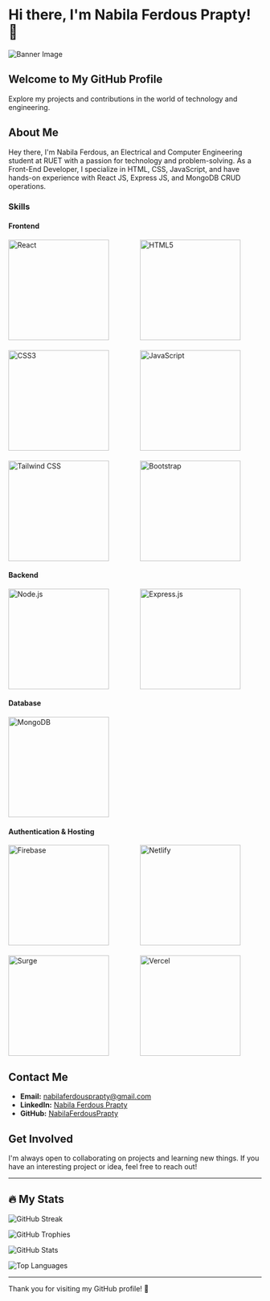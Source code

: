 # Hi there, I'm Nabila Ferdous Prapty! 👋

![Banner Image](https://i.ibb.co/w7m3zzG/output-onlinegiftools-1.gif)

## Welcome to My GitHub Profile

Explore my projects and contributions in the world of technology and engineering.

## About Me

Hey there, I'm Nabila Ferdous, an Electrical and Computer Engineering student at RUET with a passion for technology and problem-solving. As a Front-End Developer, I specialize in HTML, CSS, JavaScript, and have hands-on experience with React JS, Express JS, and MongoDB CRUD operations.

### Skills

#### Frontend

<div style="display: grid; grid-template-columns: repeat(auto-fit, minmax(200px, 1fr)); gap: 20px;">
    <img src="https://media4.giphy.com/media/RJzm826vu7WbJvBtxX/giphy.gif?cid=6c09b952yehfpm7f3rtcd302yll171oepwriu70ygwlmskh0&ep=v1_internal_gif_by_id&rid=giphy.gif&ct=s" alt="React" width="200" height="200">
    <img src="https://lordicon.com/icons/wired/flat/1321-html-5-code-language.gif" alt="HTML5" width="200" height="200">
    <img src="https://media.giphy.com/media/fsEaZldNC8A1PJ3mwp/giphy.gif" alt="CSS3" width="200" height="200">
    <img src="https://assets-v2.lottiefiles.com/a/edd9e57c-1175-11ee-923c-97d89504acf4/l26hXkGwri.gif" alt="JavaScript" width="200" height="200">
    <img src="https://trapfether.gallerycdn.vsassets.io/extensions/trapfether/tailwind-raw-reorder/3.2.0/1706903284985/Microsoft.VisualStudio.Services.Icons.Default" alt="Tailwind CSS" width="200" height="200">
    <img src="https://miro.medium.com/v2/resize:fit:512/1*6fzxZyDPD_8RRsmHpQr-vw.gif" alt="Bootstrap" width="200" height="200">
</div>

#### Backend

<div style="display: grid; grid-template-columns: repeat(auto-fit, minmax(200px, 1fr)); gap: 20px;">
    <img src="https://user-images.githubusercontent.com/97989643/224550089-f2541ade-c5c6-4afa-8538-51a8dda4e23b.gif" alt="Node.js" width="200" height="200">
    <img src="https://miro.medium.com/v2/resize:fit:1400/1*5ZLTnnDA1pHRtwXvxq_LAg.png" alt="Express.js" width="200" height="200">
</div>

#### Database

<div style="display: grid; grid-template-columns: repeat(auto-fit, minmax(200px, 1fr)); gap: 20px;">
    <img src="https://miro.medium.com/v2/resize:fit:1200/0*GTTsEc-bsWoqcOoM.gif" alt="MongoDB" width="200" height="200">
</div>

#### Authentication & Hosting

<div style="display: grid; grid-template-columns: repeat(auto-fit, minmax(200px, 1fr)); gap: 20px;">
    <img src="https://cdn.dribbble.com/users/6295/screenshots/2923288/firebaseload.gif" alt="Firebase" width="200" height="200">
    <img src="https://cdn.sanity.io/images/o0o2tn5x/production/853f17bcb1c0c264dab052006ef61fcf2893987f-1200x675.gif?" alt="Netlify" width="200" height="200">
    <img src="https://i.pinimg.com/originals/42/42/6c/42426c87c13178f2fb2c390037ddb9fa.gif" alt="Surge" width="200" height="200">
    <img src="https://miro.medium.com/v2/resize:fit:1400/0*YA1PkhijqVKXdDye.gif" alt="Vercel" width="200" height="200">
</div>

## Contact Me

- **Email:** [nabilaferdousprapty@gmail.com](mailto:nabilaferdousprapty@gmail.com)
- **LinkedIn:** [Nabila Ferdous Prapty](https://www.linkedin.com/in/nabila-ferdous-prapty/)
- **GitHub:** [NabilaFerdousPrapty](https://github.com/NabilaFerdousPrapty)

## Get Involved

I'm always open to collaborating on projects and learning new things. If you have an interesting project or idea, feel free to reach out!

---

## 🔥 My Stats

![GitHub Streak](https://github-readme-streak-stats.herokuapp.com/?user=NabilaFerdousPrapty&theme=dark&hide_border=false)

![GitHub Trophies](https://github-profile-trophy.vercel.app/?username=NabilaFerdousPrapty&theme=darkhub&no-frame=true&margin-w=15)

![GitHub Stats](https://github-readme-stats.vercel.app/api?username=NabilaFerdousPrapty&show_icons=true&theme=radical)

![Top Languages](https://github-readme-stats.vercel.app/api/top-langs/?username=NabilaFerdousPrapty&layout=compact&theme=radical)

---

Thank you for visiting my GitHub profile! 🙌
